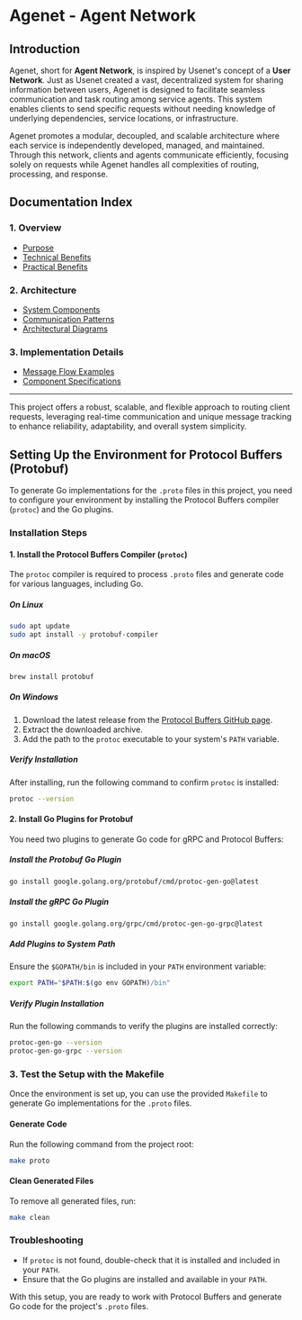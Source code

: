 
# Agenet - Agent Network

## Introduction
Agenet, short for **Agent Network**, is inspired by Usenet's concept of a **User Network**. Just as Usenet created a vast, decentralized system for sharing information between users, Agenet is designed to facilitate seamless communication and task routing among service agents. This system enables clients to send specific requests without needing knowledge of underlying dependencies, service locations, or infrastructure.

Agenet promotes a modular, decoupled, and scalable architecture where each service is independently developed, managed, and maintained. Through this network, clients and agents communicate efficiently, focusing solely on requests while Agenet handles all complexities of routing, processing, and response.

## Documentation Index

### 1. Overview
- [Purpose](./docs/overview/purpose.md)
- [Technical Benefits](./docs/overview/technical_benefits.md)
- [Practical Benefits](./docs/overview/practical_benefits.md)

### 2. Architecture
- [System Components](./docs/architecture/system_components.md)
- [Communication Patterns](./docs/architecture/communication_patterns.md)
- [Architectural Diagrams](./docs/architecture/architectural_diagrams.md)

### 3. Implementation Details
- [Message Flow Examples](./docs/implementation/message_flow_examples.md)
- [Component Specifications](./docs/implementation/component_specifications.md)

---

This project offers a robust, scalable, and flexible approach to routing client requests, leveraging real-time communication and unique message tracking to enhance reliability, adaptability, and overall system simplicity.

## Setting Up the Environment for Protocol Buffers (Protobuf)

To generate Go implementations for the `.proto` files in this project, you need to configure your environment by installing the Protocol Buffers compiler (`protoc`) and the Go plugins.

### Installation Steps

#### 1. Install the Protocol Buffers Compiler (`protoc`)
The `protoc` compiler is required to process `.proto` files and generate code for various languages, including Go.

##### On Linux
```bash
sudo apt update
sudo apt install -y protobuf-compiler
```

##### On macOS
```bash
brew install protobuf
```

##### On Windows
1. Download the latest release from the [Protocol Buffers GitHub page](https://github.com/protocolbuffers/protobuf/releases).
2. Extract the downloaded archive.
3. Add the path to the `protoc` executable to your system's `PATH` variable.

##### Verify Installation
After installing, run the following command to confirm `protoc` is installed:
```bash
protoc --version
```

#### 2. Install Go Plugins for Protobuf
You need two plugins to generate Go code for gRPC and Protocol Buffers:

##### Install the Protobuf Go Plugin
```bash
go install google.golang.org/protobuf/cmd/protoc-gen-go@latest
```

##### Install the gRPC Go Plugin
```bash
go install google.golang.org/grpc/cmd/protoc-gen-go-grpc@latest
```

##### Add Plugins to System Path
Ensure the `$GOPATH/bin` is included in your `PATH` environment variable:
```bash
export PATH="$PATH:$(go env GOPATH)/bin"
```

##### Verify Plugin Installation
Run the following commands to verify the plugins are installed correctly:
```bash
protoc-gen-go --version
protoc-gen-go-grpc --version
```

### 3. Test the Setup with the Makefile
Once the environment is set up, you can use the provided `Makefile` to generate Go implementations for the `.proto` files.

#### Generate Code
Run the following command from the project root:
```bash
make proto
```

#### Clean Generated Files
To remove all generated files, run:
```bash
make clean
```

### Troubleshooting
- If `protoc` is not found, double-check that it is installed and included in your `PATH`.
- Ensure that the Go plugins are installed and available in your `PATH`.

With this setup, you are ready to work with Protocol Buffers and generate Go code for the project's `.proto` files.